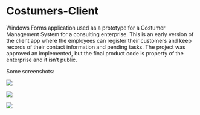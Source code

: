 # Costumers-Client
Windows Forms application used as a prototype for a Costumer Management System for a consulting enterprise. 
This is an early version of the client app where the employees can register their customers and keep records of their contact information and pending tasks.
The project was approved an implemented, but the final product code is property of the enterprise and it isn’t public.

Some screenshots:

![](https://i.imgur.com/5k21bpf.png)

![](https://i.imgur.com/SuVfX6s.png)

![](https://i.imgur.com/JA06XDw.png)


